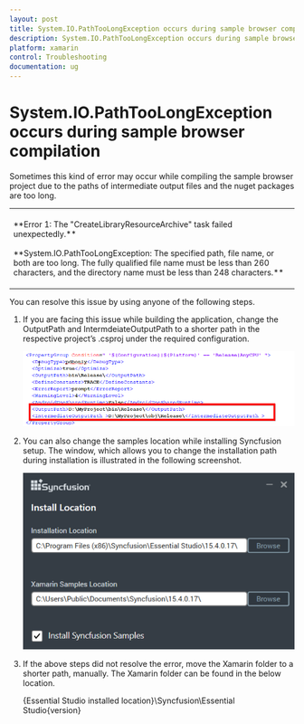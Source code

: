 ```yaml
---
layout: post
title: System.IO.PathTooLongException occurs during sample browser compilation
description: System.IO.PathTooLongException occurs during sample browser compilation
platform: xamarin
control: Troubleshooting
documentation: ug
---
```


# System.IO.PathTooLongException occurs during sample browser compilation

Sometimes this kind of error may occur while compiling the sample browser project due to the paths of intermediate output files and the nuget packages are too long.

<table>
    <tr>
        <td>
            <br/>
            **Error 1: The "CreateLibraryResourceArchive" task failed unexpectedly.**
            <br/>
            <br/>
            **System.IO.PathTooLongException: The specified path, file name, or both are too long. The fully qualified file name must be less than 260 characters, and the directory name must be less than 248 characters.**
            <br/>
            <br/>
        </td>
    </tr>
</table>

You can resolve this issue by using anyone of the following steps.

1. If you are facing this issue while building the application, change the OutputPath and IntermdeiateOutputPath to a shorter path in the respective project’s .csproj under the required configuration.

   ![](images/img1.png)

2. You can also change the samples location while installing Syncfusion setup. The window, which allows you to change the installation path during installation is illustrated in the following screenshot. 

   ![](images/img2.png)

3. If the above steps did not resolve the error, move the Xamarin folder to a shorter path, manually. The Xamarin folder can be found in the below location.

   {Essential Studio installed location}\Syncfusion\Essential Studio\{version}